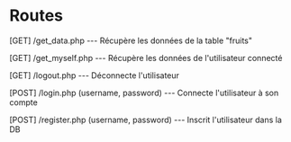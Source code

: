 # Routes

[GET] /get_data.php --- Récupère les données de la table "fruits"

[GET] /get_myself.php --- Récupère les données de l'utilisateur connecté

[GET] /logout.php --- Déconnecte l'utilisateur

[POST] /login.php (username, password) --- Connecte l'utilisateur à son compte

[POST] /register.php (username, password) --- Inscrit l'utilisateur dans la DB